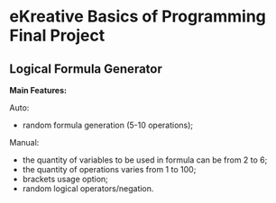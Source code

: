 # eKreative Basics of Programming Final Project

## Logical Formula Generator

**Main Features:**

Auto:
- random formula generation (5-10 operations);

Manual:
- the quantity of variables to be used in formula can be from 2 to 6;
- the quantity of operations varies from 1 to 100;
- brackets usage option;
- random logical operators/negation.
